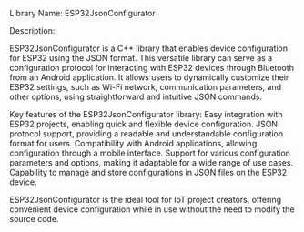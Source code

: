 Library Name: ESP32JsonConfigurator

Description:

ESP32JsonConfigurator is a C++ library that enables device configuration for ESP32 using the JSON format. This versatile library can serve as a configuration protocol for interacting with ESP32 devices through Bluetooth from an Android application. It allows users to dynamically customize their ESP32 settings, such as Wi-Fi network, communication parameters, and other options, using straightforward and intuitive JSON commands.

Key features of the ESP32JsonConfigurator library:
Easy integration with ESP32 projects, enabling quick and flexible device configuration.
JSON protocol support, providing a readable and understandable configuration format for users.
Compatibility with Android applications, allowing configuration through a mobile interface.
Support for various configuration parameters and options, making it adaptable for a wide range of use cases.
Capability to manage and store configurations in JSON files on the ESP32 device.

ESP32JsonConfigurator is the ideal tool for IoT project creators, offering convenient device configuration while in use without the need to modify the source code.

